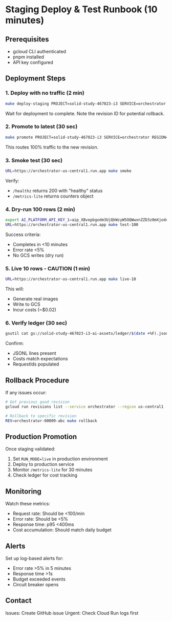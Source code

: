 # Staging Deploy & Test Runbook (10 minutes)

## Prerequisites
- gcloud CLI authenticated
- pnpm installed
- API key configured

## Deployment Steps

### 1. Deploy with no traffic (2 min)
```bash
make deploy-staging PROJECT=solid-study-467023-i3 SERVICE=orchestrator REGION=us-central1
```
Wait for deployment to complete. Note the revision ID for potential rollback.

### 2. Promote to latest (30 sec)
```bash
make promote PROJECT=solid-study-467023-i3 SERVICE=orchestrator REGION=us-central1
```
This routes 100% traffic to the new revision.

### 3. Smoke test (30 sec)
```bash
URL=https://orchestrator-us-central1.run.app make smoke
```
Verify:
- `/healthz` returns 200 with "healthy" status
- `/metrics-lite` returns counters object

### 4. Dry-run 100 rows (2 min)
```bash
export AI_PLATFORM_API_KEY_1=aip_XBvepbgodm3UjQkWzyW5OQWwxnZZD3z0mXjodee5eTc
URL=https://orchestrator-us-central1.run.app make test-100
```
Success criteria:
- Completes in <10 minutes
- Error rate <5%
- No GCS writes (dry run)

### 5. Live 10 rows - CAUTION (1 min)
```bash
URL=https://orchestrator-us-central1.run.app make live-10
```
This will:
- Generate real images
- Write to GCS
- Incur costs (~$0.02)

### 6. Verify ledger (30 sec)
```bash
gsutil cat gs://solid-study-467023-i3-ai-assets/ledger/$(date +%F).jsonl | tail -n 10
```
Confirm:
- JSONL lines present
- Costs match expectations
- RequestIds populated

## Rollback Procedure

If any issues occur:
```bash
# Get previous good revision
gcloud run revisions list --service orchestrator --region us-central1

# Rollback to specific revision
REV=orchestrator-00009-abc make rollback
```

## Production Promotion

Once staging validated:
1. Set `RUN_MODE=live` in production environment
2. Deploy to production service
3. Monitor `/metrics-lite` for 30 minutes
4. Check ledger for cost tracking

## Monitoring

Watch these metrics:
- Request rate: Should be <100/min
- Error rate: Should be <5%
- Response time: p95 <400ms
- Cost accumulation: Should match daily budget

## Alerts

Set up log-based alerts for:
- Error rate >5% in 5 minutes
- Response time >1s
- Budget exceeded events
- Circuit breaker opens

## Contact

Issues: Create GitHub issue
Urgent: Check Cloud Run logs first